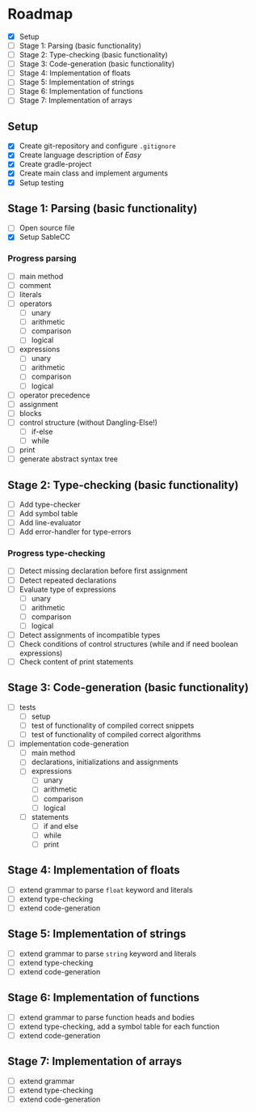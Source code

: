 # Roadmap
- [x] Setup
- [ ] Stage 1: Parsing (basic functionality)
- [ ] Stage 2: Type-checking (basic functionality)
- [ ] Stage 3: Code-generation (basic functionality)
- [ ] Stage 4: Implementation of floats
- [ ] Stage 5: Implementation of strings
- [ ] Stage 6: Implementation of functions
- [ ] Stage 7: Implementation of arrays

## Setup
- [x] Create git-repository and configure `.gitignore`
- [x] Create language description of _Easy_
- [x] Create gradle-project
- [x] Create main class and implement arguments
- [x] Setup testing

## Stage 1: Parsing (basic functionality)
- [ ] Open source file
- [x] Setup SableCC
### Progress parsing
- [ ] main method
- [ ] comment
- [ ] literals
- [ ] operators
  - [ ] unary
  - [ ] arithmetic
  - [ ] comparison
  - [ ] logical
- [ ] expressions
  - [ ] unary
  - [ ] arithmetic
  - [ ] comparison
  - [ ] logical
- [ ] operator precedence
- [ ] assignment
- [ ] blocks
- [ ] control structure (without Dangling-Else!)
  - [ ] if-else
  - [ ] while
- [ ] print
- [ ] generate abstract syntax tree

## Stage 2: Type-checking (basic functionality)
- [ ] Add type-checker
- [ ] Add symbol table
- [ ] Add line-evaluator
- [ ] Add error-handler for type-errors
### Progress type-checking
- [ ] Detect missing declaration before first assignment
- [ ] Detect repeated declarations
- [ ] Evaluate type of expressions
  - [ ] unary
  - [ ] arithmetic
  - [ ] comparison
  - [ ] logical
- [ ] Detect assignments of incompatible types
- [ ] Check conditions of control structures (while and if need boolean expressions)
- [ ] Check content of print statements

## Stage 3: Code-generation (basic functionality)
- [ ] tests
  - [ ] setup 
  - [ ] test of functionality of compiled correct snippets
  - [ ] test of functionality of compiled correct algorithms
- [ ] implementation code-generation
  - [ ] main method
  - [ ] declarations, initializations and assignments
  - [ ] expressions
    - [ ] unary
    - [ ] arithmetic
    - [ ] comparison
    - [ ] logical
  - [ ] statements
    - [ ] if and else
    - [ ] while
    - [ ] print
    
## Stage 4: Implementation of floats
- [ ] extend grammar to parse `float` keyword and literals
- [ ] extend type-checking
- [ ] extend code-generation

## Stage 5: Implementation of strings
- [ ] extend grammar to parse `string` keyword and literals
- [ ] extend type-checking
- [ ] extend code-generation

## Stage 6: Implementation of functions
- [ ] extend grammar to parse function heads and bodies
- [ ] extend type-checking, add a symbol table for each function
- [ ] extend code-generation

## Stage 7: Implementation of arrays
- [ ] extend grammar
- [ ] extend type-checking
- [ ] extend code-generation
